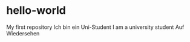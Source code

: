 # hello-world
My first repository
Ich bin ein Uni-Student
I am a university student 
Auf Wiedersehen
